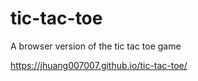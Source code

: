 # tic-tac-toe

A browser version of the tic tac toe game

https://jhuang007007.github.io/tic-tac-toe/
